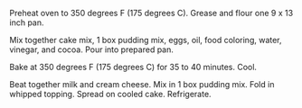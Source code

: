 Preheat oven to 350 degrees F (175 degrees C). Grease and flour one 9 x 13 inch pan.

Mix together cake mix, 1 box pudding mix, eggs, oil, food coloring, water, vinegar, and cocoa. Pour into prepared pan.

Bake at 350 degrees F (175 degrees C) for 35 to 40 minutes. Cool.

Beat together milk and cream cheese. Mix in 1 box pudding mix. Fold in whipped topping. Spread on cooled cake. Refrigerate.

